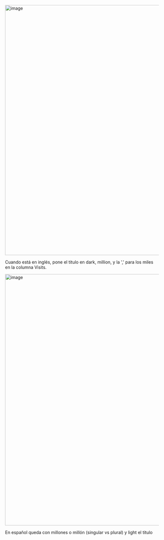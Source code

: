 <img width="819" alt="image" src="https://github.com/user-attachments/assets/a322b01b-6de0-4bf1-a7d7-2a84edd0e351" />

Cuando está en inglés, pone el titulo en dark, million, y la ',' para los miles en la columna Visits.

<img width="823" alt="image" src="https://github.com/user-attachments/assets/056b1e5c-2199-4b92-952e-aee9a1d19cce" />

En español queda con millones o millón (singular vs plural) y light el titulo
